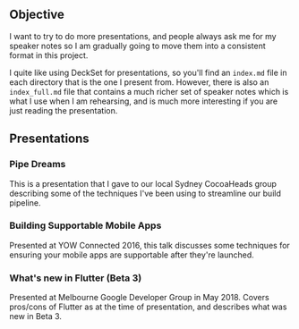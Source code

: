 ## Objective
I want to try to do more presentations, and people always ask me for my speaker notes so I am gradually going to move them into a consistent format in this project.

I quite like using DeckSet for presentations, so you'll find an `index.md` file in each directory that is the one I present from. However, there is also an `index_full.md` file that contains a much richer set of speaker notes which is what I use when I am rehearsing, and is much more interesting if you are just reading the presentation.

## Presentations
### Pipe Dreams
This is a presentation that I gave to our local Sydney CocoaHeads group describing some of the techniques I've been using to streamline our build pipeline. 

### Building Supportable Mobile Apps
Presented at YOW Connected 2016, this talk discusses some techniques for ensuring your mobile apps are supportable after they're launched.

### What's new in Flutter (Beta 3)
Presented at Melbourne Google Developer Group in May 2018. Covers pros/cons of Flutter as at the time of presentation, and describes what was new in Beta 3.